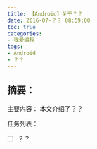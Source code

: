 ```yaml
---
title: 【Android】关于？？
date: 2016-07-？？ 08:59:00
toc: true
categories:
- 我爱编程
tags:
- Android
- ？？
---
```


## 摘要：
主要内容：
本文介绍了？？

任务列表：
- [ ] ？？


<!--more-->
